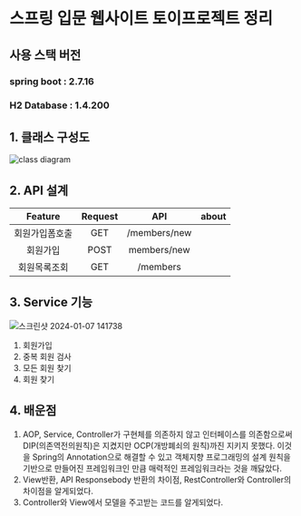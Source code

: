 # 스프링 입문 웹사이트 토이프로젝트 정리

## 사용 스택 버전
### spring boot : 2.7.16
### H2 Database : 1.4.200

## 1. 클래스 구성도
![class diagram](https://github.com/helloJosh/spring-intro-study/assets/37134368/88c0ac24-f090-408c-84d5-899a3adcd7ac)

## 2. API 설계
|Feature|Request|API|about|
|:---:|:---:|:---:|:---:|
|회원가입폼호출|GET|/members/new||
|회원가입|POST|members/new||
|회원목록조회|GET|/members||

## 3. Service 기능
![스크린샷 2024-01-07 141738](https://github.com/helloJosh/spring-intro-study/assets/37134368/14b1eba1-7115-4f61-8e76-cc10ff76cb67)
1) 회원가입
2) 중복 회원 검사
3) 모든 회원 찾기
4) 회원 찾기
   
## 4. 배운점
1) AOP, Service, Controller가 구현체를 의존하지 않고 인터페이스를 의존함으로써 DIP(의존역전의원칙)은 지켰지만 OCP(개방폐쇠의 원칙)까진 지키지 못했다.
   이것을 Spring의 Annotation으로 해결할 수 있고 객체지향 프로그래밍의 설계 원칙을 기반으로 만들어진 프레임워크인 만큼 매력적인 프레임워크라는 것을 깨닳았다.
2) View반환, API Responsebody 반환의 차이점, RestController와 Controller의 차이점을 알게되었다.
3) Controller와 View에서 모델을 주고받는 코드를 알게되었다.
